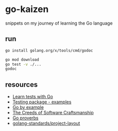 # go-kaizen
snippets on my journey of learning the Go language

## run
```bash
go install golang.org/x/tools/cmd/godoc

go mod download
go test -v ./...
godoc
```

## resources

- [Learn tests with Go](https://quii.gitbook.io/learn-go-with-tests/)
- [Testing package - examples](https://pkg.go.dev/testing#hdr-Examples)
- [Go by example](https://gobyexample.com)
- [The Creeds of Software Craftsmanship](https://github.com/BeyondCodeBootcamp/beyondcodebootcamp/issues/18)
- [Go proverbs](https://github.com/BeyondCodeBootcamp/go-proverbs/)
- [golang-standards/project-layout](https://github.com/golang-standards/project-layout)
